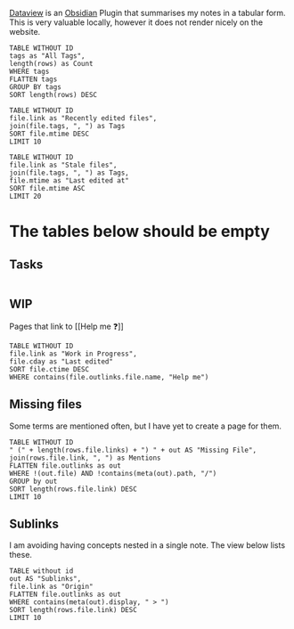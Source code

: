 [Dataview](https://blacksmithgu.github.io/obsidian-dataview/) is an [Obsidian](https://obsidian.md/) Plugin that summarises my notes in a tabular form. This is very valuable locally, however it does not render nicely on the website.



```dataview
TABLE WITHOUT ID
tags as "All Tags",
length(rows) as Count
WHERE tags
FLATTEN tags
GROUP BY tags
SORT length(rows) DESC
```

```dataview
TABLE WITHOUT ID
file.link as "Recently edited files",
join(file.tags, ", ") as Tags
SORT file.mtime DESC
LIMIT 10
```

```dataview
TABLE WITHOUT ID
file.link as "Stale files",
join(file.tags, ", ") as Tags,
file.mtime as "Last edited at"
SORT file.mtime ASC
LIMIT 20
```

# The tables below should be empty

## Tasks
```tasks

```

## WIP
Pages that link to [[Help me ❓]]

```dataview
TABLE WITHOUT ID
file.link as "Work in Progress",
file.cday as "Last edited"
SORT file.ctime DESC
WHERE contains(file.outlinks.file.name, "Help me")
```

## Missing files
Some terms are mentioned often, but I have yet to create a page for them.

```dataview
TABLE WITHOUT ID
" (" + length(rows.file.links) + ") " + out AS "Missing File",
join(rows.file.link, ", ") as Mentions
FLATTEN file.outlinks as out
WHERE !(out.file) AND !contains(meta(out).path, "/")
GROUP by out
SORT length(rows.file.link) DESC
LIMIT 10
```


## Sublinks
I am avoiding having concepts nested in a single note. The view below lists these.

```dataview
TABLE without id 
out AS "Sublinks",
file.link as "Origin"
FLATTEN file.outlinks as out
WHERE contains(meta(out).display, " > ")
SORT length(rows.file.link) DESC
LIMIT 10
```
